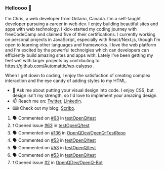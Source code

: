 ### Helloooo 👋

I'm Chris, a web developer from Ontario, Canada. I'm a self-taught developer pursuing a career in web dev. I enjoy building beautiful sites and apps with web technology.
I kick-started my coding journey with freeCodeCamp and claimed five of their certifications.  I currently working on personal projects in JavaScript, especially with React/Next.js, though I'm open to learning other languages and frameworks. I love the web platform and I'm excited by the powerful technolgies which can developers can efficiently build amazing sites and apps with. Lately I've been getting my feet wet with larger projects by contributing to https://github.com/Automattic/wp-calypso .

When I get down to coding, I enjoy the satisfaction of creating complex interaction and the eye candy of adding styles to my HTML. 

- 💬 Ask me about putting your visual design into code. I enjoy CSS, but design isn't my strength, so I'd love to implement your amazing design.
- 📫 Reach me on: [Twitter](https://twitter.com/Christo28120856), [Linkedin](https://www.linkedin.com/in/christopher-stevers-07b9a5204/).
- ⌨ Check out my blog: [Scribo](https://christopherstevers.cf).
<!--
**Christopher-Stevers/Christopher-Stevers** is a ✨ _special_ ✨ repository because its `README.md` (this file) appears on your GitHub profile.

Here are some ideas to get you started:

- 🔭 I’m currently working on ...
- 🌱 I’m currently learning ...
- 👯 I’m looking to collaborate on ...
- 🤔 I’m looking for help with ...
- 😄 Pronouns: ...
- ⚡ Fun fact: ...
-->

<!--START_SECTION:activity-->
1. 🗣 Commented on [#63](https://github.com/testOpenQ/test/issues/63) in [testOpenQ/test](https://github.com/testOpenQ/test)
2. ❗️ Opened issue [#63](https://github.com/testOpenQ/test/issues/63) in [testOpenQ/test](https://github.com/testOpenQ/test)
3. 🗣 Commented on [#136](https://github.com/OpenQDev/OpenQ-TestRepo/issues/136) in [OpenQDev/OpenQ-TestRepo](https://github.com/OpenQDev/OpenQ-TestRepo)
4. 🗣 Commented on [#53](https://github.com/testOpenQ/test/issues/53) in [testOpenQ/test](https://github.com/testOpenQ/test)
5. 🗣 Commented on [#53](https://github.com/testOpenQ/test/issues/53) in [testOpenQ/test](https://github.com/testOpenQ/test)
6. 🗣 Commented on [#53](https://github.com/testOpenQ/test/issues/53) in [testOpenQ/test](https://github.com/testOpenQ/test)
7. ❗️ Opened issue [#2](https://github.com/OpenQDev/OpenQ-Bot/issues/2) in [OpenQDev/OpenQ-Bot](https://github.com/OpenQDev/OpenQ-Bot)
<!--END_SECTION:activity-->
